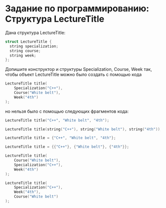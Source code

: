 # Задание по программированию: Структура LectureTitle

Дана структура LectureTitle:

```C++
struct LectureTitle {
  string specialization;
  string course;
  string week;
};
```

Допишите конструктор и структуры Specialization,
Course, Week так, чтобы объект LectureTitle можно было 
создать с помощью кода 

```C++
LectureTitle title(
    Specialization("C++"),
    Course("White belt"),
    Week("4th")
);

```

но нельзя было с помощью следующих фрагментов кода:

```C++
LectureTitle title("C++", "White belt", "4th");

LectureTitle title(string("C++"), string("White belt"), string("4th"));

LectureTitle title = {"C++", "White belt", "4th"};

LectureTitle title = {{"C++"}, {"White belt"}, {"4th"}};

LectureTitle title(
    Course("White belt"),
    Specialization("C++"),
    Week("4th")
);

LectureTitle title(
    Specialization("C++"),
    Week("4th"),
    Course("White belt")
);

```